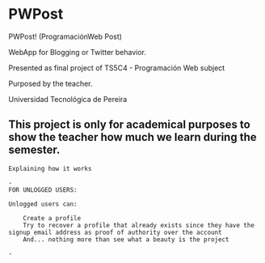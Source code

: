 # PWPost
  PWPost!
  (ProgramaciónWeb Post)
  
  WebApp for Blogging or Twitter behavior.
  
  Presented as final project of TS5C4 - Programación Web subject
  
  Purposed by the teacher.
  
  Universidad Tecnológica de Pereira
  
  This project is only for academical purposes to show the teacher how much we learn during the semester.
  -

    Explaining how it works

    -
    FOR UNLOGGED USERS:

    Unlogged users can:

        Create a profile
        Try to recover a profile that already exists since they have the signup email address as proof of authority over the account
        And... nothing more than see what a beauty is the project
        
    -
    